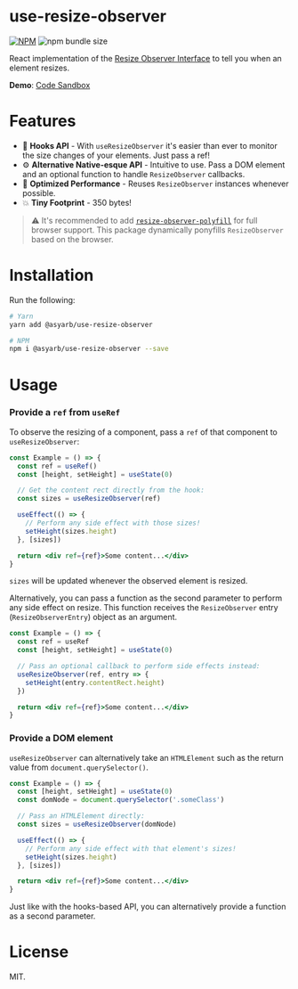# use-resize-observer

[![NPM](https://img.shields.io/npm/v/@asyarb/use-resize-observer.svg?&color=green)](https://www.npmjs.com/package/@asyarb/use-resize-observer)
![npm bundle size](https://img.shields.io/bundlephobia/minzip/@asyarb/use-resize-observer.svg?logoColor=brightgreen)

React implementation of the
[Resize Observer Interface](https://developer.mozilla.org/en-US/docs/Web/API/ResizeObserver)
to tell you when an element resizes.

**Demo**: [Code Sandbox](https://codesandbox.io/s/74n0p5xr0j)

# Features

- 🎣 **Hooks API** - With `useResizeObserver` it's easier than ever to monitor
  the size changes of your elements. Just pass a ref!
- ⚙️ **Alternative Native-esque API** - Intuitive to use. Pass a DOM element and
  an optional function to handle `ResizeObserver` callbacks.
- 💨 **Optimized Performance** - Reuses `ResizeObserver` instances whenever
  possible.
- 💥 **Tiny Footprint** - 350 bytes!

> ⚠️ It's recommended to add
> [`resize-observer-polyfill`](https://www.npmjs.com/package/resize-observer-polyfill)
> for full browser support. This package dynamically ponyfills `ResizeObserver`
> based on the browser.

# Installation

Run the following:

```bash
# Yarn
yarn add @asyarb/use-resize-observer

# NPM
npm i @asyarb/use-resize-observer --save
```

# Usage

### Provide a `ref` from `useRef`

To observe the resizing of a component, pass a `ref` of that component to
`useResizeObserver`:

```jsx
const Example = () => {
  const ref = useRef()
  const [height, setHeight] = useState(0)

  // Get the content rect directly from the hook:
  const sizes = useResizeObserver(ref)

  useEffect(() => {
    // Perform any side effect with those sizes!
    setHeight(sizes.height)
  }, [sizes])

  return <div ref={ref}>Some content...</div>
}
```

`sizes` will be updated whenever the observed element is resized.

Alternatively, you can pass a function as the second parameter to perform any
side effect on resize. This function receives the `ResizeObserver` entry
(`ResizeObserverEntry`) object as an argument.

```jsx
const Example = () => {
  const ref = useRef
  const [height, setHeight] = useState(0)

  // Pass an optional callback to perform side effects instead:
  useResizeObserver(ref, entry => {
    setHeight(entry.contentRect.height)
  })

  return <div ref={ref}>Some content...</div>
}
```

### Provide a DOM element

`useResizeObserver` can alternatively take an `HTMLElement` such as the return
value from `document.querySelector()`.

```jsx
const Example = () => {
  const [height, setHeight] = useState(0)
  const domNode = document.querySelector('.someClass')

  // Pass an HTMLElement directly:
  const sizes = useResizeObserver(domNode)

  useEffect(() => {
    // Perform any side effect with that element's sizes!
    setHeight(sizes.height)
  }, [sizes])

  return <div ref={ref}>Some content...</div>
}
```

Just like with the hooks-based API, you can alternatively provide a function as
a second parameter.

# License

MIT.

